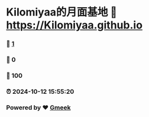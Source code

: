 # Kilomiyaa的月面基地 :link: https://Kilomiyaa.github.io 
### :page_facing_up: [1](https://Kilomiyaa.github.io/tag.html) 
### :speech_balloon: 0 
### :hibiscus: 100 
### :alarm_clock: 2024-10-12 15:55:20 
### Powered by :heart: [Gmeek](https://github.com/Meekdai/Gmeek)
